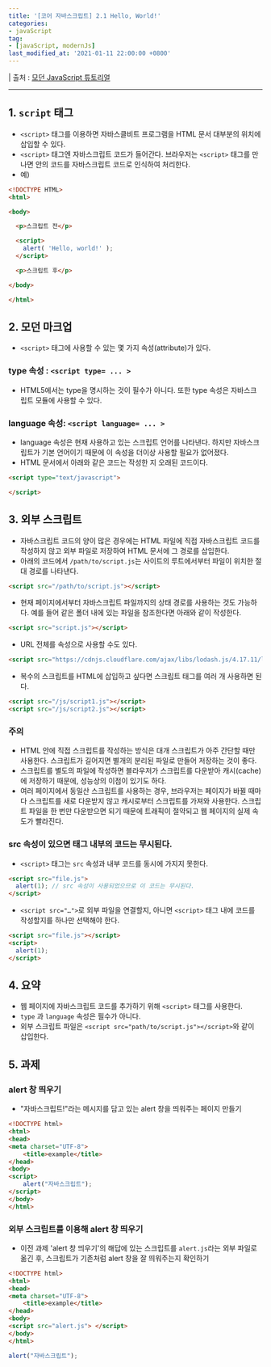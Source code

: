 ```yaml
---
title: '[코어 자바스크립트] 2.1 Hello, World!'
categories:
- javaScript
tag:
- [javaScript, modernJs]
last_modified_at: '2021-01-11 22:00:00 +0800'
---
```


| 출처 : [모던 JavaScript 튜토리얼](https://ko.javascript.info/)

---
## 1. `script` 태그

- `<script>` 태그를 이용하면 자바스클비트 프로그램을 HTML 문서 대부분의 위치에 삽입할 수 있다.
- `<script>` 태그엔 자바스크립트 코드가 들어간다. 브라우저는 `<script>` 태그를 만나면 안의 코드를 자바스크립트 코드로 인식하여 처리한다.
- 예)

```html
<!DOCTYPE HTML>
<html>

<body>

  <p>스크립트 전</p>

  <script>
    alert( 'Hello, world!' );
  </script>

  <p>스크립트 후</p>

</body>

</html>
```

## 2. 모던 마크업

- `<script>` 태그에 사용할 수 있는 몇 가지 속성(attribute)가 있다.

### type 속성 : `<script type= ... >`

- HTML5에서는 type을 명시하는 것이 필수가 아니다. 또한 type 속성은 자바스크립트 모듈에 사용할 수 있다.

### language 속성: `<script language= ... >`

- language 속성은 현재 사용하고 있는 스크립트 언어를 나타낸다. 하지만 자바스크립트가 기본 언어이기 때문에 이 속성을 더이상 사용할 필요가 없어졌다.
- HTML 문서에서 아래와 같은 코드는 작성한 지 오래된 코드이다.

```html
<script type="text/javascript">

</script>
```

## 3. 외부 스크립트

- 자바스크립트 코드의 양이 많은 경우에는 HTML 파일에 직접 자바스크립트 코드를 작성하지 않고 외부 파일로 저장하여 HTML 문서에 그 경로를 삽입한다.
- 아래의 코드에서 `/path/to/script.js`는 사이트의 루트에서부터 파일이 위치한 절대 경로를 나타낸다.

```html
<script src="/path/to/script.js"></script>
```

- 현재 페이지에서부터 자바스크립트 파일까지의 상태 경로를 사용하는 것도 가능하다.  예를 들어 같은 폴더 내에 있는 파일을 참조한다면 아래와 같이 작성한다.

```html
<script src="script.js"></script>
```

- URL 전체를 속성으로 사용할 수도 있다.

```html
<script src="https://cdnjs.cloudflare.com/ajax/libs/lodash.js/4.17.11/lodash.js"></script>
```

- 복수의 스크립트를 HTML에 삽입하고 싶다면 스크립트 태그를 여러 개 사용하면 된다.

```html
<script src="/js/script1.js"></script>
<script src="/js/script2.js"></script>
```

 

### 주의

- HTML 안에 직접 스크립트를 작성하는 방식은 대개 스크립트가 아주 간단할 때만 사용한다. 스크립트가 길어지면 별개의 분리된 파일로 만들어 저장하는 것이 좋다.
- 스크립트를 별도의 파일에 작성하면 블라우저가 스크립트를 다운받아 캐시(cache)에 저장하기 때문에, 성능상의 이점이 있기도 하다.
- 여러 페이지에서 동일산 스크립트를 사용하는 경우, 브라우저는 페이지가 바뀔 때마다 스크립트를 새로 다운받지 않고 캐시로부터 스크립트를 가져와 사용한다. 스크립트 파일을 한 번만 다운받으면 되기 때문에 트래픽이 절약되고 웹 페이지의 실제 속도가 빨라진다.

### src 속성이 있으면 태그 내부의 코드는 무시된다.

- `<script>` 태그는 `src` 속성과 내부 코드를 동시에 가지지 못한다.

```html
<script src="file.js">
  alert(1); // src 속성이 사용되었으므로 이 코드는 무시된다.
</script>
```

- `<script src="…">`로 외부 파일을 연결할지, 아니면 `<script>` 태그 내에 코드를 작성할지를 하나만 선택해야 한다.

```html
<script src="file.js"></script>
<script>
  alert(1);
</script>
```

## 4. 요약

- 웹 페이지에 자바스크립트 코드를 추가하기 위해 `<script>` 태그를 사용한다.
- `type` 과 `language` 속성은 필수가 아니다.
- 외부 스크립트 파일은 `<script src="path/to/script.js"></script>`와 같이 삽입한다.

## 5. 과제

### ****alert 창 띄우기****

- "자바스크립트!"라는 메시지를 담고 있는 alert 창을 띄워주는 페이지 만들기

```html
<!DOCTYPE html>
<html>
<head>
<meta charset="UTF-8">
    <title>example</title>
</head>
<body>
<script> 
    alert("자바스크립트");
</script>
</body>
</html>
```

### 외부 스크립트를 이용해 alert 창 띄우기

- 이전 과제 'alert 창 띄우기'의 해답에 있는 스크립트를 `alert.js`라는 외부 파일로 옮긴 후, 스크립트가 기존처럼 alert 창을 잘 띄워주는지 확인하기

```html
<!DOCTYPE html>
<html>
<head>
<meta charset="UTF-8">
    <title>example</title>
</head>
<body>
<script src="alert.js"> </script>
</body>
</html>
```

```jsx
alert("자바스크립트");
```